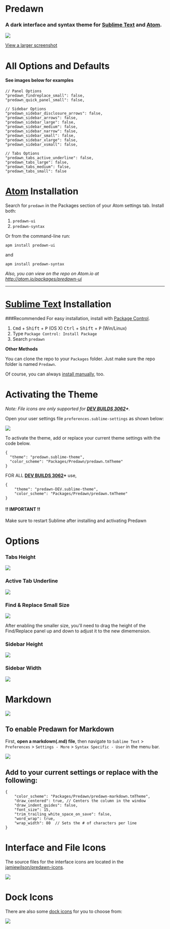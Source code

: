 # Predawn

### A dark interface and syntax theme for [Sublime Text](https://sublime.wbond.net/packages/Predawn) and [Atom](https://atom.io/packages/predawn-ui).

![](http://i.imgur.com/r6B1Exd.png)

[View a larger screenshot](http://i.imgur.com/r6B1Exd.png)

# All Options and Defaults
#### See images below for examples

	// Panel Options
	"predawn_findreplace_small": false,
	"predawn_quick_panel_small": false,

	// Sidebar Options
	"predawn_sidebar_disclosure_arrows": false,
	"predawn_sidebar_arrows": false,
	"predawn_sidebar_large": false,
	"predawn_sidebar_medium": false,
	"predawn_sidebar_narrow": false,
	"predawn_sidebar_small": false,
	"predawn_sidebar_xlarge": false,
	"predawn_sidebar_xsmall": false,

	// Tabs Options
	"predawn_tabs_active_underline": false,
	"predawn_tabs_large": false,
	"predawn_tabs_medium": false,
	"predawn_tabs_small": false

# [Atom](https://atom.io/packages/predawn-ui) Installation

Search for `predawn` in the Packages section of your Atom settings tab. Install both:

1. `predawn-ui`
2. `predawn-syntax`

Or from the command-line run:

	apm install predawn-ui

and

	apm install predawn-syntax


_Also, you can view on the repo on Atom.io at http://atom.io/packages/predawn-ui_

---

# [Sublime Text](https://sublime.wbond.net/packages/Predawn) Installation

###Recommended
For easy installation, install with [Package Control](https://sublime.wbond.net/docs).

1. <kbd>Cmd</kbd> + <kbd>Shift</kbd> + <kbd>P</kbd> (OS X) <kbd>Ctrl</kbd> + <kbd>Shift</kbd> + <kbd>P</kbd> (Win/Linux)
2. Type `Package Control: Install Package`
3. Search `predawn`

**Other Methods**

You can clone the repo to your `Packages` folder. Just make sure the repo folder is named `Predawn`.

Of course, you can always [install manually](https://github.com/jamiewilson/predawn/archive/master.zip), too.

# Activating the Theme

_Note: File icons are only supported for **[DEV BUILDS 3062](http://www.sublimetext.com/3dev)+**._

Open your user settings file `preferences.sublime-settings` as shown below:

![](http://i.imgur.com/dDxZTwu.png)

To activate the theme, add or replace your current theme settings with the code below.

	{
	  "theme": "predawn.sublime-theme",
	  "color_scheme": "Packages/Predawn/predawn.tmTheme"
	}

FOR ALL **[DEV BUILDS 3062](http://www.sublimetext.com/3dev)+** use,

	{
	    "theme": "predawn-DEV.sublime-theme",
	    "color_scheme": "Packages/Predawn/predawn.tmTheme"
	}


#### !! IMPORTANT !!
Make sure to restart Sublime after installing and activating Predawn

# Options

### Tabs Height
![](http://i.imgur.com/V5bch3X.png)

### Active Tab Underline
![](http://i.imgur.com/gHtilo3.jpg)

### Find & Replace Small Size
![](http://i.imgur.com/nMMu5AD.png)

After enabling the smaller size, you'll need to drag the height of the Find/Replace panel up and down to adjust it to the new dimemension.

### Sidebar Height
![](http://i.imgur.com/3Y3psRy.png)

### Sidebar Width
![](http://i.imgur.com/1p0WjBL.jpg)

# Markdown 
![](http://i.imgur.com/hDMgN39.png)

## To enable Predawn for Markdown

First, **open a markdown(.md) file**, then navigate to `Sublime Text` > `Preferences` > `Settings - More` > `Syntax Specific - User`  in the menu bar.

![](http://i.imgur.com/SFyHdVX.png)

## Add to your current settings or replace with the following:

	{
		"color_scheme": "Packages/Predawn/predawn-markdown.tmTheme",
		"draw_centered": true, // Centers the column in the window
		"draw_indent_guides": false,
		"font_size": 15,
		"trim_trailing_white_space_on_save": false,
		"word_wrap": true,
		"wrap_width": 80  // Sets the # of characters per line
	}

# Interface and File Icons
The source files for the interface icons are located in the [jamiewilson/predawn-icons](https://github.com/jamiewilson/predawn-icons).

![](http://i.imgur.com/O9QgDad.jpg)

# Dock Icons
There are also some [dock icons](/dock-icons) for you to choose from:

![](http://i.imgur.com/dF2d4Fv.png)

